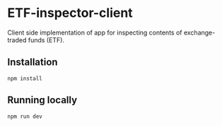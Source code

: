# ETF-inspector-client
Client side implementation of app for inspecting contents of exchange-traded funds (ETF).

## Installation
`npm install`

## Running locally
`npm run dev`
